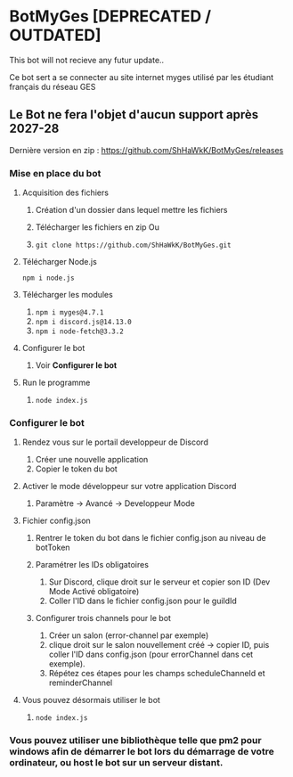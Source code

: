 # BotMyGes [DEPRECATED / OUTDATED]

This bot will not recieve any futur update..

Ce bot sert a se connecter au site internet myges utilisé par les étudiant français du réseau GES

## Le Bot ne fera l'objet d'aucun support après 2027-28

Dernière version en zip : https://github.com/ShHaWkK/BotMyGes/releases

### Mise en place du bot
1. Acquisition des fichiers
    1. Création d'un dossier dans lequel mettre les fichiers

    2. Télécharger les fichiers en zip
    Ou
    3. ```git clone https://github.com/ShHaWkK/BotMyGes.git```

2. Télécharger Node.js

    ``` npm i node.js ```

3. Télécharger les modules
    1. ```npm i myges@4.7.1```
    2. ```npm i discord.js@14.13.0```
    3. ```npm i node-fetch@3.3.2```

4. Configurer le bot
    1. Voir __Configurer le bot__

5. Run le programme
    1. ```node index.js```






### Configurer le bot

1. Rendez vous sur le portail developpeur de Discord
    1. Créer une nouvelle application
    2. Copier le token du bot

2. Activer le mode développeur sur votre application Discord
    1. Paramètre -> Avancé -> Developpeur Mode

3. Fichier config.json
    1. Rentrer le token du bot dans le fichier config.json au niveau de botToken
    2. Paramétrer les IDs obligatoires
        1. Sur Discord, clique droit sur le serveur et copier son ID (Dev Mode Activé obligatoire)
        2. Coller l'ID dans le fichier config.json pour le guildId

    3. Configurer trois channels pour le bot
        1. Créer un salon (error-channel par exemple)
        2. clique droit sur le salon nouvellement créé -> copier ID, puis coller l'ID dans config.json (pour errorChannel dans cet exemple).
        2. Répétez ces étapes pour les champs scheduleChanneId et reminderChannel

4. Vous pouvez désormais utiliser le bot
    1. ```node index.js```


### Vous pouvez utiliser une bibliothèque telle que pm2 pour windows afin de démarrer le bot lors du démarrage de votre ordinateur, ou host le bot sur un serveur distant.
 
